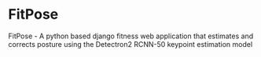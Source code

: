 # FitPose
FitPose - A python based django fitness web application that estimates and corrects posture using the Detectron2 RCNN-50 keypoint estimation model
